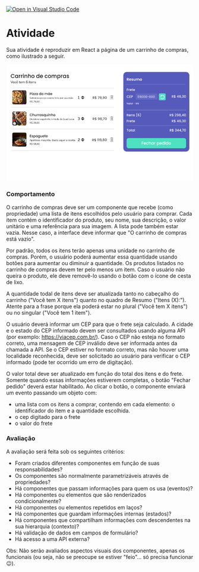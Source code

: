 [![Open in Visual Studio Code](https://classroom.github.com/assets/open-in-vscode-718a45dd9cf7e7f842a935f5ebbe5719a5e09af4491e668f4dbf3b35d5cca122.svg)](https://classroom.github.com/online_ide?assignment_repo_id=10900530&assignment_repo_type=AssignmentRepo)
# Atividade

Sua atividade é reproduzir em React a página de um carrinho de compras, como ilustrado a seguir.

![Tela](./tela.png)

### Comportamento

O carrinho de compras deve ser um componente que recebe (como propriedade) uma lista de itens escolhidos pelo usuário para comprar. Cada item contém o identificador do produto, seu nome, sua descrição, o valor unitário e uma referência para sua imagem. A lista pode também estar vazia. Nesse caso, a interface deve informar que "O carrinho de compras está vazio".

Por padrão, todos os itens terão apenas uma unidade no carrinho de compras. Porém, o usuário poderá aumentar essa quantidade usando botões para aumentar ou diminuir a quantidade. Os produtos listados no carrinho de compras devem ter pelo menos um item. Caso o usuário não queira o produto, ele deve removê-lo usando o botão com o ícone de cesta de lixo.

A quantidade todal de itens deve ser atualizada tanto no cabeçalho do carrinho ("Você tem X itens") quanto no quadro de Resumo ("Itens (X):"). Atente para a frase porque ela poderá estar no plural ("Você tem X itens") ou no singular ("Você tem 1 item").

O usuário deverá informar um CEP para que o frete seja calculado. A cidade e o estado do CEP informado devem ser consultados usando alguma API (por exemplo: https://viacep.com.br/). Caso o CEP não esteja no formato correto, uma mensagem de CEP inválido deve ser informada antes da chamada a API. Se o CEP estiver no formato correto, mas não houver uma localidade reconhecida, deve ser solicitado ao usuário para verificar o CEP informado (pode ter ocorrido um erro de digitação).

O valor total deve ser atualizado em função do total dos itens e do frete. Somente quando essas informações estiverem completas, o botão "Fechar pedido" deverá estar habilitado. Ao clicar o botão, o componente enviará um evento passando um objeto com:
* uma lista com os itens a comprar, contendo em cada elemento: o identificador do item e a quantidade escolhida.
* o cep digitado para o frete
* o valor do frete

### Avaliação

A avaliação será feita sob os seguintes critérios:
* Foram criados diferentes componentes em função de suas responsabilidades?
* Os componentes são normalmente parametrizáveis através de propriedades?
* Há componentes que passam informações para quem os usa (eventos)?
* Há componentes ou elementos que são renderizados condicionalmente?
* Há componentes ou elementos repetidos em laços?
* Há componentes que guardam informações internas (estados)?
* Há componentes que compartilham informações com descendentes na sua hierarquia (contexto)?
* Há validação de dados em campos de formulário?
* Há acesso a uma API externa?

Obs: Não serão avaliados aspectos visuais dos componentes, apenas os funcionais (ou seja, não se preocupe se estiver "feio"... só precisa funcionar 😉).
